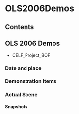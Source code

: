 # OLS2006Demos
## Contents
## OLS 2006 Demos
* CELF_Project_BOF
### Date and place
### Demonstration Items
### Actual Scene
#### Snapshots

